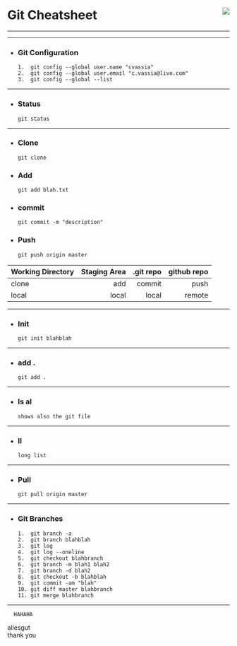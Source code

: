 # Git Cheatsheet <img align="right" src="https://static.sparkfun.com/avatar/446b1346c9f4858aff9d103341e4bbc1?d=retro&s=30&r=pg">


-------
-------

+ ### Git Configuration
      1.  git config --global user.name "cvassia"
      2.  git config --global user.email "c.vassia@live.com"
      3.  git config --global --list
----------
      
      
+ ### Status
      git status
-------------
      
+ ### Clone
      git clone
      
+ ### Add
      git add blah.txt
      
+ ### commit
      git commit -m "description"
      
+ ### Push
      git push origin master
 
 
 
| Working Directory | Staging Area | .git repo | github repo|
| ------------- |-------------:| -----:| -----------------:|
|        clone      | add | commit |  push |
|        local  |    local | local | remote|       


----------------------------------------------------


+ ### Init
      git init blahblah   
------------------------

+ ### add .
      git add .
--------------------
      
+ ### ls al
      shows also the git file   
-------------------------------
      
+ ### ll
      long list 
----------------------------------------


+ ### Pull
      git pull origin master  
------------------------------------------

+ ### Git Branches

      1.  git branch -a
      2.  git branch blahblah
      3.  git log
      4.  git log --oneline
      5.  git checkout blahbranch
      6.  git branch -m blah1 blah2
      7.  git branch -d blah2
      8.  git checkout -b blahblah
      9.  git commit -am "blah"
      10. git diff master blahbranch
      11. git merge blahbranch
--------------------------------------------
      HAHAHA
 allesgut     
thank you
